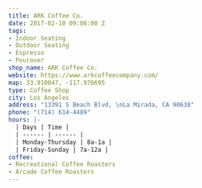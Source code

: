 ```yaml
---
title: ARK Coffee Co.
date: 2017-02-10 09:08:00 Z
tags:
- Indoor Seating
- Outdoor Seating
- Espresso
- Pourover
shop_name: ARK Coffee Co.
website: https://www.arkcoffeecompany.com/
map: 33.910047, -117.976695
type: Coffee Shop
city: Los Angeles
address: "13391 S Beach Blvd, \nLa Mirada, CA 90638"
phone: "(714) 614-4489"
hours: |-
  | Days | Time |
  | ------ | ------ |
  | Monday-Thursday | 8a-1a |
  | Friday-Sunday | 7a-12a |
coffee:
- Recreational Coffee Roasters
- Arcade Coffee Roasters
---
```


